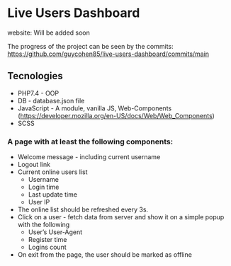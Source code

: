 # Live Users Dashboard

website:
Will be added soon

The progress of the project can be seen by the commits: 
https://github.com/guycohen85/live-users-dashboard/commits/main

## Tecnologies
- PHP7.4 - OOP
- DB - database.json file
- JavaScript - A module, vanilla JS, Web-Components (https://developer.mozilla.org/en-US/docs/Web/Web_Components)
- SCSS

### A page with at least the following components:
- Welcome message - including current username
- Logout link
- Current online users list
    - Username
    - Login time
    - Last update time
    - User IP
- The online list should be refreshed every 3s.
- Click on a user - fetch data from server and show it on a simple popup with the following
    - User’s User-Agent
    - Register time
    - Logins count
- On exit from the page, the user should be marked as offline

